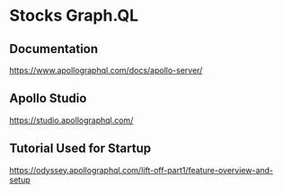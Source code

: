 # Stocks Graph.QL

## Documentation

https://www.apollographql.com/docs/apollo-server/

## Apollo Studio

https://studio.apollographql.com/

## Tutorial Used for Startup

https://odyssey.apollographql.com/lift-off-part1/feature-overview-and-setup